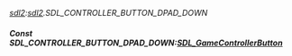 _[sdl2](../../modules/sdl2/sdl2-module.md):[sdl2](../../modules/sdl2/sdl2-module.md).SDL\_CONTROLLER\_BUTTON\_DPAD\_DOWN_
##### Const SDL\_CONTROLLER\_BUTTON\_DPAD\_DOWN:[SDL_GameControllerButton](../../modules/sdl2/sdl2-sdl_gamecontrollerbutton.md)
